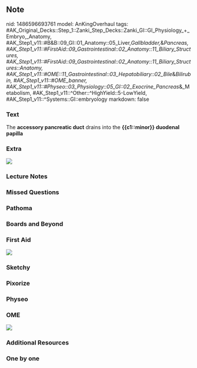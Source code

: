 ## Note
nid: 1486596693761
model: AnKingOverhaul
tags: #AK_Original_Decks::Step_1::Zanki_Step_Decks::Zanki_GI::GI_Physiology_+_Embryo,_Anatomy, #AK_Step1_v11::#B&B::09_GI::01_Anatomy::05_Liver,_Gallbladder,_&_Pancreas, #AK_Step1_v11::#FirstAid::09_Gastrointestinal::02_Anatomy::11_Biliary_Structures, #AK_Step1_v11::#FirstAid::09_Gastrointestinal::02_Anatomy::11_Biliary_Structures::Anatomy, #AK_Step1_v11::#OME::11_Gastrointestinal::03_Hepatobiliary::02_Bile_&_Bilirubin, #AK_Step1_v11::#OME_banner, #AK_Step1_v11::#Physeo::03_Physiology::05_GI::02_Exocrine_Pancreas_&_Metabolism, #AK_Step1_v11::^Other::^HighYield::5-LowYield, #AK_Step1_v11::^Systems::GI::embryology
markdown: false

### Text
The <b>accessory pancreatic duct</b> drains into the
<b>{{c1::minor}} duodenal papilla</b>

### Extra
<img src="paste-32680406155621.jpg">

### Lecture Notes


### Missed Questions


### Pathoma


### Boards and Beyond


### First Aid
<img src="tmph2GkXa.png">

### Sketchy


### Pixorize


### Physeo


### OME
<div class="ome-widget">
  <a href="https://onlinemeded.org?ref=anki"><img src=
  "_OME_AnkiFlashcards_General_3.png"></a>
</div>

### Additional Resources


### One by one

